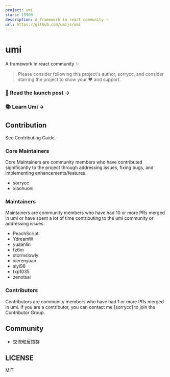 ```yaml
---
project: umi
stars: 15900
description: A framework in react community ✨
url: https://github.com/umijs/umi
---
```


umi
===

A framework in react community ✨

> Please consider following this project's author, sorrycc, and consider starring the project to show your ❤️ and support.

### 🚀 Read the launch post →

### 📚 Learn Umi →

Contribution
------------

See Contributing Guide.

### Core Maintainers

Core Maintainers are community members who have contributed significantly to the project through addressing issues, fixing bugs, and implementing enhancements/features.

-   sorrycc
-   xiaohuoni

### Maintainers

Maintainers are community members who have had 10 or more PRs merged in umi or have spent a lot of time contributing to the umi community or addressing issues.

-   PeachScript
-   YdreamW
-   yuaanlin
-   fz6m
-   stormslowly
-   xierenyuan
-   siyi98
-   txp1035
-   zenotsai

### Contributors

Contributors are community members who have had 1 or more PRs merged in umi. If you are a contributor, you can contact me \[sorrycc\] to join the Contributor Group.

Community
---------

-   交流和反馈群

LICENSE
-------

MIT
